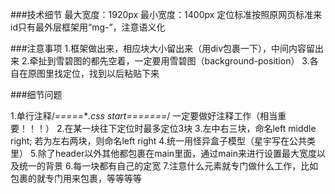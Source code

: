 ###技术细节
	最大宽度：1920px
	最小宽度：1400px
	定位标准按照原网页标准来
	id只有最外层框架用“mg-”，注意语义化

###注意事项
	1.框架做出来，相应块大小留出来（用div包裹一下），中间内容留出来
	2.牵扯到雪碧图的都先空着，一定要用雪碧图（background-position）
	3.各自在原图里找定位，找到以后粘贴下来

###细节问题

1.单行注释/*=====***.css start=======*/       一定要做好注释工作（相当重要！！！）
2.在某一块往下定位时最多定位3块
3.左中右三块，命名left middle right;   若为左右两块，则命名left right
4.统一用怪异盒子模型（星宇写在公共类里）
5.除了header以外其他都包裹在main里面，通过main来进行设置最大宽度以及统一的背景
6.每一块都有自己的定宽
7.注意什么元素就专门做什么工作，比如包裹的就专门用来包裹，等等等等